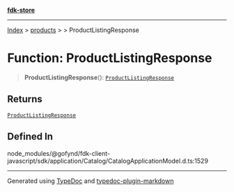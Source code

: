 [**fdk-store**](../../../README.md)
***

[Index](../../../API.md) > [products](../../README.md) > [<internal>](../README.md) > ProductListingResponse

# Function: ProductListingResponse

> **ProductListingResponse**(): [`ProductListingResponse`](../type-aliases/type-alias.ProductListingResponse.md)

## Returns

[`ProductListingResponse`](../type-aliases/type-alias.ProductListingResponse.md)

## Defined In

node\_modules/@gofynd/fdk-client-javascript/sdk/application/Catalog/CatalogApplicationModel.d.ts:1529

***
Generated using [TypeDoc](https://typedoc.org/) and [typedoc-plugin-markdown](https://www.npmjs.com/package/typedoc-plugin-markdown)
